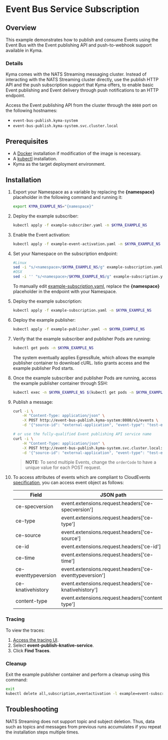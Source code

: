 # Event Bus Service Subscription

## Overview

This example demonstrates how to publish and consume Events using the Event Bus with the Event publishing API and push-to-webhook support available in Kyma.

### Details

Kyma comes with the NATS Streaming messaging cluster. Instead of interacting with the NATS Streaming cluster directly, use the publish HTTP API and the push subscription support that Kyma offers, to enable basic Event publishing and Event delivery through push notifications to an HTTP endpoint.

Access the Event publishing API from the cluster through the `8080` port on the following hostnames:

* `event-bus-publish.kyma-system`
* `event-bus-publish.kyma-system.svc.cluster.local`

## Prerequisites

* A [Docker](https://docs.docker.com/install) installation if modification of the image is necessary.
* A [kubectl](https://kubernetes.io/docs/tasks/tools/install-kubectl/) installation.
* Kyma as the target deployment environment.


## Installation

1. Export your Namespace as a variable by replacing the **{namespace}** placeholder in the following command and running it:
    ```bash
    export KYMA_EXAMPLE_NS="{namespace}"
    ```

2. Deploy the example subscriber:
    ```bash
    kubectl apply -f example-subscriber.yaml -n $KYMA_EXAMPLE_NS
    ```

3. Enable the Event activation:
    ```bash
    kubectl apply -f example-event-activation.yaml -n $KYMA_EXAMPLE_NS
    ```
4. Set your Namespace on the subscription endpoint:
    ```bash
    #Linux
    sed -i "s/<namespace>/$KYMA_EXAMPLE_NS/g" example-subscription.yaml
    #OSX
    sed -i '' "s/<namespace>/$KYMA_EXAMPLE_NS/g" example-subscription.yaml
    ```
    To manually edit [example-subscription.yaml](./example-subscription.yaml), replace the **{namespace}** placeholder in the endpoint with your Namespace.

5. Deploy the example subscription:
    ```bash
    kubectl apply -f example-subscription.yaml -n $KYMA_EXAMPLE_NS
    ```

6. Deploy the example publisher:
    ```bash
    kubectl apply -f example-publisher.yaml -n $KYMA_EXAMPLE_NS
    ```

7. Verify that the example subscriber and publisher Pods are running:
    ```bash
    kubectl get pods -n $KYMA_EXAMPLE_NS
    ```
    The system eventually applies EgressRule, which allows the example publisher container to download cURL. Istio grants access and the example publisher Pod starts.

8. Once the example subscriber and publisher Pods are running, access the example publisher container through SSH:
    ```bash
    kubectl exec -n $KYMA_EXAMPLE_NS $(kubectl get pods -n $KYMA_EXAMPLE_NS -l app=example-publisher --output=jsonpath={.items..metadata.name}) -c example-publisher -i -t -- sh
    ```

9. Publish a message:
    ```bash
    curl -i \
        -H "Content-Type: application/json" \
        -X POST http://event-bus-publish.kyma-system:8080/v1/events \
        -d '{"source-id": "external-application", "event-type": "test-event-bus", "event-type-version": "v1", "event-time": "2018-11-02T22:08:41+00:00", "data": {"event":{"customer":{"customerID": "1234", "uid": "rick.sanchez@mail.com"}}}}'

    # or use the fully-qualified Event publishing API service name
    curl -i \
        -H "Content-Type: application/json" \
        -X POST http://event-bus-publish.kyma-system.svc.cluster.local:8080/v1/events \
        -d '{"source-id": "external-application", "event-type": "test-event-bus", "event-type-version": "v1", "event-time": "2018-11-02T22:08:41+00:00", "data": {"event":{"customer":{"customerID": "1234", "uid": "rick.sanchez@mail.com"}}}}'
    ```
    > **NOTE:** To send multiple Events, change the `orderCode` to have a unique value for each POST request.

10. To access attributes of events which are compliant to CloudEvents [specification](https://github.com/cloudevents/spec/blob/v0.3/http-transport-binding.md), you can access event object as follows:

    |Field|JSON path|
    |---|---|
    |ce-specversion | event.extensions.request.headers['ce-specversion'] |
    |ce-type|event.extensions.request.headers['ce-type']|
    |ce-source|event.extensions.request.headers['ce-source']|
    |ce-id|event.extensions.request.headers['ce-id']|
    |ce-time|event.extensions.request.headers['ce-time']|
    |ce-eventtypeversion|event.extensions.request.headers['ce-eventtypeversion']|
    |ce-knativehistory|event.extensions.request.headers['ce-knativehistory']|
    |content-type|event.extensions.request.headers['content-type']|


### Tracing

To view the traces:

1. [Access the tracing UI](https://kyma-project.io/docs/components/tracing/#overview-overview).
2. Select **event-publish-knative-service**.
3. Click **Find Traces**.

### Cleanup

Exit the example publisher container and perform a cleanup using this command:

```bash
exit
kubectl delete all,subscription,eventactivation -l example=event-subscription-service -n $KYMA_EXAMPLE_NS
```

## Troubleshooting

NATS Streaming does not support topic and subject deletion. Thus, data such as topics and messages from previous runs accumulates if you repeat the installation steps multiple times.
